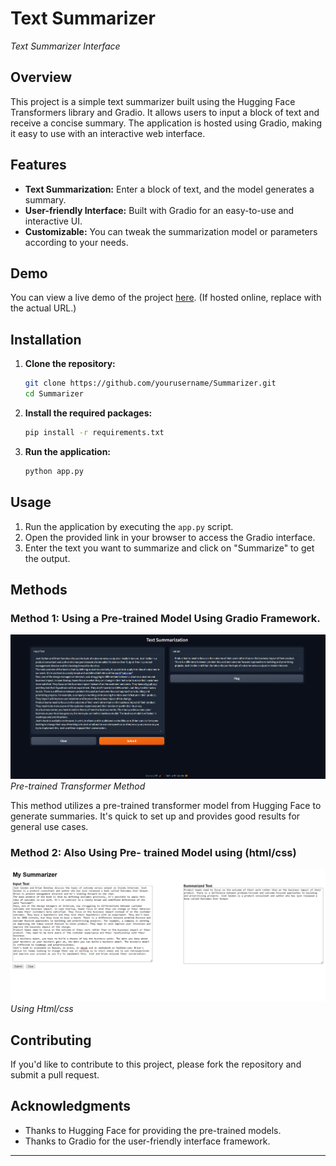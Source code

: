 # Text Summarizer

*Text Summarizer Interface*

## Overview

This project is a simple text summarizer built using the Hugging Face Transformers library and Gradio. It allows users to input a block of text and receive a concise summary. The application is hosted using Gradio, making it easy to use with an interactive web interface.

## Features

- **Text Summarization:** Enter a block of text, and the model generates a summary.
- **User-friendly Interface:** Built with Gradio for an easy-to-use and interactive UI.
- **Customizable:** You can tweak the summarization model or parameters according to your needs.

## Demo

You can view a live demo of the project [here](http://127.0.0.1:5000/get_summary). (If hosted online, replace with the actual URL.)

## Installation

1. **Clone the repository:**
   ```bash
   git clone https://github.com/yourusername/Summarizer.git
   cd Summarizer
   ```

2. **Install the required packages:**
   ```bash
   pip install -r requirements.txt
   ```

3. **Run the application:**
   ```bash
   python app.py
   ```

## Usage

1. Run the application by executing the `app.py` script.
2. Open the provided link in your browser to access the Gradio interface.
3. Enter the text you want to summarize and click on "Summarize" to get the output.

## Methods

### Method 1: Using a Pre-trained Model Using Gradio Framework.

![Method 1](https://github.com/Priyank911/Summarizer/blob/main/gradio.png)  
*Pre-trained Transformer Method*

This method utilizes a pre-trained transformer model from Hugging Face to generate summaries. It's quick to set up and provides good results for general use cases.

### Method 2: Also Using Pre- trained Model using (html/css)

![Method 2](https://github.com/Priyank911/Summarizer/blob/main/WithoutFrameWork.png)  
*Using Html/css*

## Contributing

If you'd like to contribute to this project, please fork the repository and submit a pull request.

## Acknowledgments

- Thanks to Hugging Face for providing the pre-trained models.
- Thanks to Gradio for the user-friendly interface framework.

---
